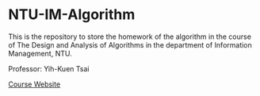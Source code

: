 # NTU-IM-Algorithm

This is the repository to store the homework of the algorithm in the course of The Design and Analysis of Algorithms in the department of Information Management, NTU.

Professor: Yih-Kuen Tsai

[Course Website](http://im.ntu.edu.tw/~tsay/dokuwiki/doku.php?id=courses:alg2020:main)
